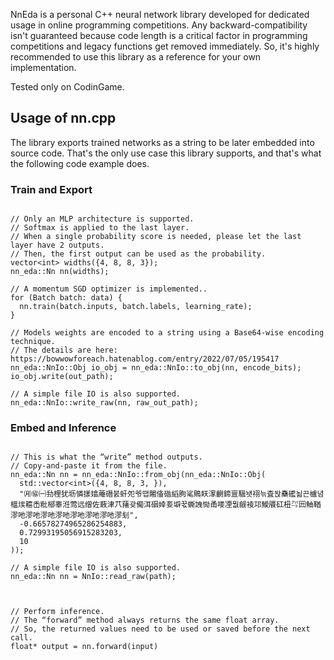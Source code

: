 NnEda is a personal C++ neural network library developed for dedicated usage in online programming competitions. Any backward-compatibility isn't guaranteed because code length is a critical factor in programming competitions and legacy functions get removed immediately. So, it's highly recommended to use this library as a reference for your own implementation.

Tested only on CodinGame.


## Usage of nn.cpp

The library exports trained networks as a string to be later embedded into source code. That's the only use case this library supports, and that's what the following code example does.

### Train and Export
```

// Only an MLP architecture is supported.
// Softmax is applied to the last layer.
// When a single probability score is needed, please let the last layer have 2 outputs.
// Then, the first output can be used as the probability.
vector<int> widths({4, 8, 8, 3});
nn_eda::Nn nn(widths);

// A momentum SGD optimizer is implemented..
for (Batch batch: data) {
  nn.train(batch.inputs, batch.labels, learning_rate);
}

// Models weights are encoded to a string using a Base64-wise encoding technique.
// The details are here: https://bowwowforeach.hatenablog.com/entry/2022/07/05/195417
nn_eda::NnIo::Obj io_obj = nn_eda::NnIo::to_obj(nn, encode_bits);
io_obj.write(out_path);

// A simple file IO is also supported.
nn_eda::NnIo::write_raw(nn, raw_out_path);
```


### Embed and Inference

```

// This is what the “write” method outputs.
// Copy-and-paste it from the file.
nn_eda::Nn nn = nn_eda::NnIo::from_obj(nn_eda::NnIo::Obj(
  std::vector<int>({4, 8, 8, 3, }),
  "㈪㊯㈠劧梩犹坜憐㨾嬆蓭䃡붌虷夗爷땝闂俻䃈縚朐㲚鵙䀖潈䶡鍗亶騀뇃祤늒査돥䯂礷뇖끈櫨념櫙㶼䉩㟀粃㮝睾㳝莺远缯佐蓛津䒔蕏괒僃洱䂩婞㚣壀꾻蟖䛖㤼甬喽凐뭢觎裬邛鱫餍矼杻㌀㘟鲉鞧漻吔漻吔漻吔漻吔漻吔漻吔漻吔漻刬",
  -0.66578274965286254883,
  0.72993195056915283203,
  10
));

// A simple file IO is also supported.
nn_eda::Nn nn = NnIo::read_raw(path);



// Perform inference.
// The “forward” method always returns the same float array.
// So, the returned values need to be used or saved before the next call.
float* output = nn.forward(input)

```

